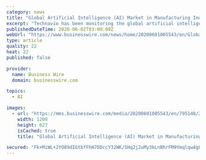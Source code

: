 ```yaml
---
category: news
title: "Global Artificial Intelligence (AI) Market in Manufacturing Industry 2019-2023 | Use of Industrial IoT to Boost Growth | Technavio"
excerpt: "Technavio has been monitoring the global artificial intelligence (AI) market in manufacturing industry and it is poised to grow by USD 7.22 billion during 2019-2023, progressing at a CAGR of about 31% during the forecast period."
publishedDateTime: 2020-06-02T03:00:00Z
webUrl: "https://www.businesswire.com/news/home/20200601005543/en/Global-Artificial-Intelligence-AI-Market-Manufacturing-Industry"
type: article
quality: 22
heat: 22
published: false

provider:
  name: Business Wire
  domain: businesswire.com

topics:
  - AI

images:
  - url: "https://mms.businesswire.com/media/20200601005543/en/795148/23/IRTNTR32119.jpg"
    width: 1200
    height: 627
    isCached: true
    title: "Global Artificial Intelligence (AI) Market in Manufacturing Industry 2019-2023 | Use of Industrial IoT to Boost Growth | Technavio"

secured: "Fk+MiWL+2YO89dIGtbfFhH7DDccY32WK/SHq2j2uMy3kLnBhrFM9Ymqlqw4gLAZWM2tNhoJiu7mZeECK/JgxwRLqaUPYdub1aSz8HasKOocg6wwhT08ZiLIKeTDVu9GE6q4IBSyF3KzDl/GY9OoETtpKUIgLE/grZsf2rAZSlNBILnBkWe/5Wct5oGD9/i7z6QKhfSfI0QmfQCWNmUlYfAvOmaBaMDwhHgh90OxBFI0/24GpklfU54x/V88+qAKFHs4i7ONHbdqrwU0JKr1dvcY6IQPzBc7DZnVkdIAFcAh0/ecmippWsYWNUm5wfX20FR1OQyByHJcTCAp2xvghf5IAvYQ5EAlWkT750wHolwSUlmP0BlEwhCVvyuWj7Jc9OBI7o+GUShMy6crdDMAMYT80nukzmZ2i75m0B5/t2ipHYctwZWX6ASPVmO2IFe+n3HKeZKm8Nfl4XcsaX+vGn7SERyfm12ux+oQ0Lv7M5zM=;Td0zE6zfgVgTQpgAWRGtSA=="
---
```


